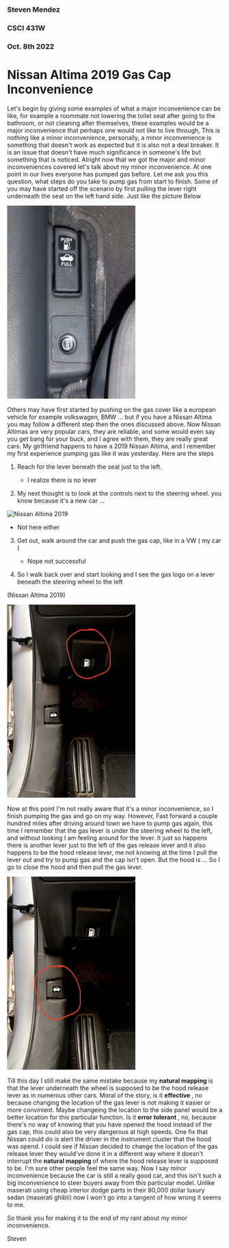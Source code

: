 ### Steven Mendez
### CSCI 431W
### Oct. 8th 2022


# Nissan Altima 2019 Gas Cap Inconvenience

Let's begin by giving some examples of what a major inconvenience can be like, for example  a roommate not lowering the toilet seat after going to the bathroom, or not cleaning after themselves, these examples would be a major inconvenience that perhaps one would not like to live through, This is nothing like a minor inconvenience, personally, a minor inconvenience is something that doesn't work as expected but it is  also not a deal breaker. It is an issue that doesn't have much significance in someone's life but something that is noticed. Alright now that we got the major and minor inconveniences covered let's talk about my minor inconvenience. At one point in our lives everyone has pumped gas before. Let me ask you this question, what steps do you take to pump gas from start to finish. Some of you may have started off the scenario by first pulling the lever right underneath the seat on the left hand side. Just like the picture Below

<img src="regularlever.png" alt="Nissan Altima 2019" style="width:300px; height:450px;">



Others may have first started by pushing on the gas cover like a european vehicle for example volkswagen, BMW … but if you have a Nissan Altima you may follow a different step then the ones discussed above. Now Nissan Altimas are very popular cars, they are reliable, and some would even say you get bang for your buck, and I agree with them, they are really great cars. My girlfriend happens to have a 2019 Nissan Altima, and I remember my first experience pumping gas like it was yesterday. Here are the steps

1. Reach for the lever beneath the seat just to the left.
     - I realize there is no lever

2. My next thought is to look at the controls next to the steering wheel.  you know because it's a new car …

<img src="sidepan.png" alt="Nissan Altima 2019" style="width:300px; height:450px;">
  
  - Not here either




3. Get out, walk around the car and push the gas cap, like in a VW ( my car ) 
     - Nope not successful 

4. So I walk back over and start looking and I see the gas logo on a lever beneath the steering wheel to the left

(Nissan Altima 2019)


<img src="gaslever.png" alt="Nissan Altima 2019" style="width:300px; height:450px;">



Now at this point I'm not really aware that it's a minor inconvenience, so I finish pumping the gas and go on my way. However, Fast forward a couple hundred miles after driving around town we have to pump gas again, this time I remember that the gas lever is under the steering wheel to the left, and without looking I am feeling around for the lever. It just so happens there is another lever just to the left of the gas release lever and it also happens to be the hood release lever, me not knowing at the time I pull the lever out and try to pump gas and the cap isn't open. But the hood is … So I go to close the hood and then pull the gas lever.

<img src="otherlever.png " alt="Nissan Altima 2019" style="width:300px; height:450px;">

Till this day I still make the same mistake because my <strong> natural mapping </strong> is that the lever underneath the wheel is supposed to be the hood release lever as in numerous other cars. Moral of the story, is it <strong> effective </strong>, no because changing the location of the gas lever is not making it easier or more convinient. Maybe changeing the location to the side panel would be a better location for this particular function. Is it <strong> error tolerant </strong>, no, because there's no way of knowing that you have opened the hood instead of the gas cap, this could also be very dangerous at high speeds. One fix that Nissan could do is alert the driver in the instrument cluster that the hood was opend. I could see if Nissan decided to change the location of the gas release lever they would've done it in a different way where it doesn't interrupt the <strong> natural mapping </strong> of where the hood release lever is supposed to be. I'm sure other people feel the same way. Now I say minor inconvenience because the car is still a really good car, and this isn't such a big inconvenience to steer buyers away from this particular model. Unlike maserati using cheap interior dodge parts in their 80,000 dollar luxury sedan (maserati ghibli)  now I won't go into a tangent of how wrong it seems to me. 

So thank you for making it to the end of my rant about my minor inconvenience. 

Steven
